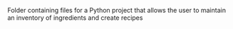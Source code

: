 Folder containing files for a Python project that allows the user to maintain an inventory of ingredients and create recipes
